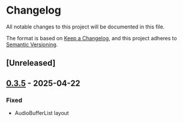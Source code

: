 # Changelog

All notable changes to this project will be documented in this file.

The format is based on [Keep a Changelog](https://keepachangelog.com/en/1.0.0/),
and this project adheres to [Semantic Versioning](https://semver.org/spec/v2.0.0.html).

## [Unreleased]

## [0.3.5](https://github.com/doom-fish/core-frameworks/compare/core-audio-types-rs-v0.3.4...core-audio-types-rs-v0.3.5) - 2025-04-22

### Fixed

- AudioBufferList layout
